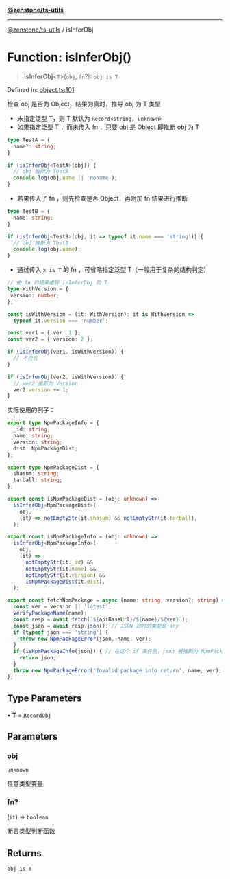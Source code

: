 [**@zenstone/ts-utils**](../README.md)

***

[@zenstone/ts-utils](../globals.md) / isInferObj

# Function: isInferObj()

> **isInferObj**\<`T`\>(`obj`, `fn`?): `obj is T`

Defined in: [object.ts:101](https://github.com/janpoem/ts-utils/blob/5695f5d0e3c2197ae4233c3f441833765430d482/src/object.ts#L101)

检查 obj 是否为 Object，结果为真时，推导 obj 为 T 类型

- 未指定泛型 T，则 T 默认为 `Record<string, unknown>`
- 如果指定泛型 T ，而未传入 fn ，只要 obj 是 Object 即推断 obj 为 T
```ts
type TestA = {
  name?: string;
}

if (isInferObj<TestA>(obj)) {
  // obj 推断为 TestA
  console.log(obj.name || 'noname');
}
```
- 若果传入了 fn ，则先检查是否 Object，再附加 fn 结果进行推断
```ts
type TestB = {
  name: string;
}

if (isInferObj<TestB>(obj, it => typeof it.name === 'string')) {
  // obj 推断为 TestB
  console.log(obj.name);
}
```
- 通过传入 `x is T` 的 fn ，可省略指定泛型 T（一般用于复杂的结构判定）
```ts
// 由 fn 的结果推导 isInferObj 的 T
type WithVersion = {
 version: number;
};

const isWithVersion = (it: WithVersion): it is WithVersion =>
  typeof it.version === 'number';

const ver1 = { ver: 1 };
const ver2 = { version: 2 };

if (isInferObj(ver1, isWithVersion)) {
  // 不符合
}

if (isInferObj(ver2, isWithVersion)) {
  // ver2 推断为 Version
  ver2.version += 1;
}
```

实际使用的例子：

```ts
export type NpmPackageInfo = {
  _id: string;
  name: string;
  version: string;
  dist: NpmPackageDist;
};

export type NpmPackageDist = {
  shasum: string;
  tarball: string;
};

export const isNpmPackageDist = (obj: unknown) =>
  isInferObj<NpmPackageDist>(
    obj,
    (it) => notEmptyStr(it.shasum) && notEmptyStr(it.tarball),
  );

export const isNpmPackageInfo = (obj: unknown) =>
  isInferObj<NpmPackageInfo>(
    obj,
    (it) =>
      notEmptyStr(it._id) &&
      notEmptyStr(it.name) &&
      notEmptyStr(it.version) &&
      isNpmPackageDist(it.dist),
  );

export const fetchNpmPackage = async (name: string, version?: string) => {
  const ver = version || 'latest';
  verifyPackageName(name);
  const resp = await fetch(`${apiBaseUrl}/${name}/${ver}`);
  const json = await resp.json(); // JSON 这时的类型是 any
  if (typeof json === 'string') {
    throw new NpmPackageError(json, name, ver);
  }
  if (isNpmPackageInfo(json)) { // 在这个 if 条件里，json 被推断为 NpmPackageInfo
    return json;
  }
  throw new NpmPackageError('Invalid package info return', name, ver);
};
```

## Type Parameters

• **T** = [`RecordObj`](../type-aliases/RecordObj.md)

## Parameters

### obj

`unknown`

任意类型变量

### fn?

(`it`) => `boolean`

断言类型判断函数

## Returns

`obj is T`
